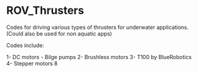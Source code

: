 # ROV_Thrusters
Codes for driving various types of thrusters for underwater applications. (Could also be used for non aquatic apps)

Codes include:

  1- DC motors - Bilge pumps
  2- Brushless motors
  3- T100 by BlueRobotics
  4- Stepper motors
8
